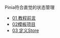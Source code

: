 Pinia符合直觉的状态管理

* [01 教程前言](Pinia符合直觉的状态管理/01教程前言.md)
* [02模板项目](Pinia符合直觉的状态管理/02模板项目.md)
* [03 定义Store](Pinia符合直觉的状态管理/03定义Store.md)